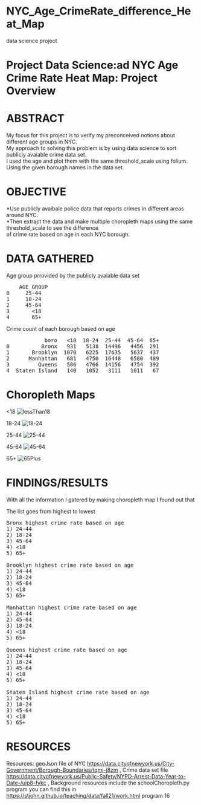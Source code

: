 # NYC_Age_CrimeRate_difference_Heat_Map
data science project

# Project Data Science:ad NYC Age Crime Rate Heat Map: Project Overview

# ABSTRACT
My focus for this project is to verify my preconceived notions about different age groups in NYC.\
My approach to solving this problem is by using data science to sort publicly avaiable crime data set. \
I used the age and plot them with the same threshold_scale using folium. Using the given borough names in the data set.

# OBJECTIVE
*Use publicly avaibale police data that reports crimes in different areas around NYC. \
*Then extract the data and make multiple choropleth maps using the same threshold_scale to see the difference \
of crime rate based on age in each NYC borough. 

# DATA GATHERED
Age group prrovided by the publicly avaiable data set 

<pre>
    AGE_GROUP
0     25-44 
1     18-24 
2     45-64 
3       <18 
4       65+ 
</pre>

Crime count of each borough based on age 

<pre>
            boro   <18  18-24  25-44  45-64  65+    
0          Bronx   931   5138  14496   4456  291 
1       Brooklyn  1070   6225  17635   5637  437 
2      Manhattan   681   4750  16448   6580  489 
3         Queens   586   4766  14156   4754  392 
4  Staten Island   140   1052   3111   1011   67 
</pre>


# Choropleth Maps
<18
![lessThan18](https://user-images.githubusercontent.com/56932664/145445364-f5dc5b9c-04db-4a14-a552-c2fd1eb35dd4.PNG)

18-24
![18-24](https://user-images.githubusercontent.com/56932664/145448326-c13250ef-1e4c-4989-9c6f-89a29469d1d8.PNG)

25-44
![25-44](https://user-images.githubusercontent.com/56932664/145448343-d7e1b965-8d4b-4c7c-974c-23091a0ace92.PNG)

45-64
![45-64](https://user-images.githubusercontent.com/56932664/145448371-6d86ad75-06ea-486c-a389-394b94772bb6.PNG)

65+
![65Plus](https://user-images.githubusercontent.com/56932664/145448391-219c5583-fc0b-4557-9904-ffbb4316c208.PNG)


# FINDINGS/RESULTS
With all the information I gatered by making choropleth map I found out that 

The list goes from highest to lowest 
<pre>
Bronx highest crime rate based on age 
1) 24-44 
2) 18-24 
3) 45-64 
4) <18 
5) 65+ 

Brooklyn highest crime rate based on age 
1) 24-44 
2) 18-24 
3) 45-64 
4) <18 
5) 65+ 

Manhattan highest crime rate based on age 
1) 24-44 
2) 45-64 
3) 18-24 
4) <18 
5) 65+ 

Queens highest crime rate based on age 
1) 24-44 
2) 18-24 
3) 45-64 
4) <18 
5) 65+ 

Staten Island highest crime rate based on age 
1) 24-44 
2) 18-24 
3) 45-64 
4) <18 
5) 65+ 
</pre>


# RESOURCES
Resources: geoJson file of NYC https://data.cityofnewyork.us/City-Government/Borough-Boundaries/tqmj-j8zm , 
Crime data set file https://data.cityofnewyork.us/Public-Safety/NYPD-Arrest-Data-Year-to-Date-/uip8-fykc ,
Background resources include the schoolChoropleth.py program you can find this in https://stjohn.github.io/teaching/data/fall21/work.html program 16
